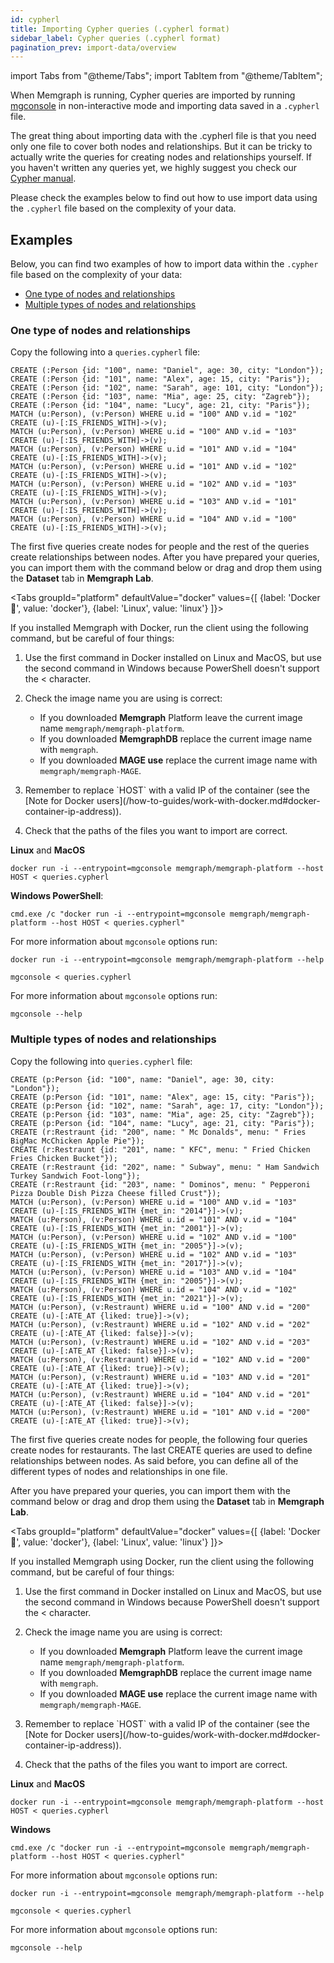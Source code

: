 ```yaml
---
id: cypherl
title: Importing Cypher queries (.cypherl format)
sidebar_label: Cypher queries (.cypherl format)
pagination_prev: import-data/overview
---
```

import Tabs from "@theme/Tabs"; import TabItem from "@theme/TabItem";

When Memgraph is running, Cypher queries are imported by running
[mgconsole](/connect-to-memgraph/mgconsole.md) in non-interactive mode and
importing data saved in a `.cypherl` file. 

The great thing about importing data with the .cypherl file is that you need
only one file to cover both nodes and relationships. But it can be tricky to
actually write the queries for creating nodes and relationships yourself. If you
haven't written any queries yet, we highly suggest you check our [Cypher
manual](/cypher-manual).

Please check the examples below to find out how to use import data using the
`.cypherl` file based on the complexity of your data.

## Examples

Below, you can find two examples of how to import data within the `.cypher` file
based on the complexity of your data:
- [One type of nodes and relationships](#one-type-of-nodes-and-relationships)
- [Multiple types of nodes and
  relationships](#multiple-types-of-nodes-and-relationships)

### One type of nodes and relationships

Copy the following into a `queries.cypherl` file:

```plaintext
CREATE (:Person {id: "100", name: "Daniel", age: 30, city: "London"});
CREATE (:Person {id: "101", name: "Alex", age: 15, city: "Paris"});
CREATE (:Person {id: "102", name: "Sarah", age: 101, city: "London"});
CREATE (:Person {id: "103", name: "Mia", age: 25, city: "Zagreb"});
CREATE (:Person {id: "104", name: "Lucy", age: 21, city: "Paris"});
MATCH (u:Person), (v:Person) WHERE u.id = "100" AND v.id = "102" CREATE (u)-[:IS_FRIENDS_WITH]->(v);
MATCH (u:Person), (v:Person) WHERE u.id = "100" AND v.id = "103" CREATE (u)-[:IS_FRIENDS_WITH]->(v);
MATCH (u:Person), (v:Person) WHERE u.id = "101" AND v.id = "104" CREATE (u)-[:IS_FRIENDS_WITH]->(v);
MATCH (u:Person), (v:Person) WHERE u.id = "101" AND v.id = "102" CREATE (u)-[:IS_FRIENDS_WITH]->(v);
MATCH (u:Person), (v:Person) WHERE u.id = "102" AND v.id = "103" CREATE (u)-[:IS_FRIENDS_WITH]->(v);
MATCH (u:Person), (v:Person) WHERE u.id = "103" AND v.id = "101" CREATE (u)-[:IS_FRIENDS_WITH]->(v);
MATCH (u:Person), (v:Person) WHERE u.id = "104" AND v.id = "100" CREATE (u)-[:IS_FRIENDS_WITH]->(v);
```

The first five queries create nodes for people and the rest of the queries create
relationships between nodes. After you have prepared your queries, you can
import them with the command below or drag and drop them using the
**Dataset** tab in **Memgraph Lab**.

<Tabs
  groupId="platform"
  defaultValue="docker"
  values={[
    {label: 'Docker 🐳', value: 'docker'},
    {label: 'Linux', value: 'linux'}
  ]}>
  <TabItem value="docker">

If you installed Memgraph with Docker, run the client using the following
command, but be careful of four things:
<ol>
  <li>Use the first command in Docker installed on Linux and MacOS, but use the second command in Windows because PowerShell doesn't support the &lt; character.</li>
  <p> </p>
  <li>Check the image name you are using is correct:</li>
  <ul>
     <li>If you downloaded <b>Memgraph</b> Platform leave the current image name <code>memgraph/memgraph-platform</code>.</li>
     <li>If you downloaded <b>MemgraphDB</b> replace the current image name with <code>memgraph</code>.</li>
     <li>If you downloaded <b>MAGE use</b> replace the current image name with <code>memgraph/memgraph-MAGE</code>.</li>
   </ul>
   <p> </p>
   <li>Remember to replace `HOST` with a valid IP of the container (see the [Note for
Docker
users](/how-to-guides/work-with-docker.md#docker-container-ip-address)).</li>
   <p> </p>
 <li>Check that the paths of the files you want to import are correct.</li>
</ol>

**Linux** and **MacOS**
```console
docker run -i --entrypoint=mgconsole memgraph/memgraph-platform --host HOST < queries.cypherl
```

**Windows PowerShell**:
```console
cmd.exe /c "docker run -i --entrypoint=mgconsole memgraph/memgraph-platform --host HOST < queries.cypherl"
```

For more information about `mgconsole` options run:

```console
docker run -i --entrypoint=mgconsole memgraph/memgraph-platform --help
```

  </TabItem>
  <TabItem value= 'linux'>

```console
mgconsole < queries.cypherl
```

For more information about `mgconsole` options run:

```console
mgconsole --help
```

  </TabItem>
</Tabs>

### Multiple types of nodes and relationships

Copy the following into `queries.cypherl` file:

```plaintext
CREATE (p:Person {id: "100", name: "Daniel", age: 30, city: "London"});
CREATE (p:Person {id: "101", name: "Alex", age: 15, city: "Paris"});
CREATE (p:Person {id: "102", name: "Sarah", age: 17, city: "London"});
CREATE (p:Person {id: "103", name: "Mia", age: 25, city: "Zagreb"});
CREATE (p:Person {id: "104", name: "Lucy", age: 21, city: "Paris"});
CREATE (r:Restraunt {id: "200", name: " Mc Donalds", menu: " Fries BigMac McChicken Apple Pie"});
CREATE (r:Restraunt {id: "201", name: " KFC", menu: " Fried Chicken Fries Chicken Bucket"});
CREATE (r:Restraunt {id: "202", name: " Subway", menu: " Ham Sandwich Turkey Sandwich Foot-long"});
CREATE (r:Restraunt {id: "203", name: " Dominos", menu: " Pepperoni Pizza Double Dish Pizza Cheese filled Crust"});
MATCH (u:Person), (v:Person) WHERE u.id = "100" AND v.id = "103" CREATE (u)-[:IS_FRIENDS_WITH {met_in: "2014"}]->(v);
MATCH (u:Person), (v:Person) WHERE u.id = "101" AND v.id = "104" CREATE (u)-[:IS_FRIENDS_WITH {met_in: "2001"}]->(v);
MATCH (u:Person), (v:Person) WHERE u.id = "102" AND v.id = "100" CREATE (u)-[:IS_FRIENDS_WITH {met_in: "2005"}]->(v);
MATCH (u:Person), (v:Person) WHERE u.id = "102" AND v.id = "103" CREATE (u)-[:IS_FRIENDS_WITH {met_in: "2017"}]->(v);
MATCH (u:Person), (v:Person) WHERE u.id = "103" AND v.id = "104" CREATE (u)-[:IS_FRIENDS_WITH {met_in: "2005"}]->(v);
MATCH (u:Person), (v:Person) WHERE u.id = "104" AND v.id = "102" CREATE (u)-[:IS_FRIENDS_WITH {met_in: "2021"}]->(v);
MATCH (u:Person), (v:Restraunt) WHERE u.id = "100" AND v.id = "200" CREATE (u)-[:ATE_AT {liked: true}]->(v);
MATCH (u:Person), (v:Restraunt) WHERE u.id = "102" AND v.id = "202" CREATE (u)-[:ATE_AT {liked: false}]->(v);
MATCH (u:Person), (v:Restraunt) WHERE u.id = "102" AND v.id = "203" CREATE (u)-[:ATE_AT {liked: false}]->(v);
MATCH (u:Person), (v:Restraunt) WHERE u.id = "102" AND v.id = "200" CREATE (u)-[:ATE_AT {liked: true}]->(v);
MATCH (u:Person), (v:Restraunt) WHERE u.id = "103" AND v.id = "201" CREATE (u)-[:ATE_AT {liked: true}]->(v);
MATCH (u:Person), (v:Restraunt) WHERE u.id = "104" AND v.id = "201" CREATE (u)-[:ATE_AT {liked: false}]->(v);
MATCH (u:Person), (v:Restraunt) WHERE u.id = "101" AND v.id = "200" CREATE (u)-[:ATE_AT {liked: true}]->(v);
```

The first five queries create nodes for people, the following four queries
create nodes for restaurants. The last CREATE queries are used to define
relationships between nodes. As said before, you can define all of the different
types of nodes and relationships in one file.

After you have prepared your queries, you can
import them with the command below or drag and drop them using the
**Dataset** tab in **Memgraph Lab**.

<Tabs
  groupId="platform"
  defaultValue="docker"
  values={[
    {label: 'Docker 🐳', value: 'docker'},
    {label: 'Linux', value: 'linux'}
  ]}>
  <TabItem value="docker">

If you installed Memgraph using Docker, run the client using the following
command, but be careful of four things:
<ol>
  <li>Use the first command in Docker installed on Linux and MacOS, but use the second command in Windows because PowerShell doesn't support the &lt; character.</li>
  <p> </p>
  <li>Check the image name you are using is correct:</li>
  <ul>
     <li>If you downloaded <b>Memgraph</b> Platform leave the current image name <code>memgraph/memgraph-platform</code>.</li>
     <li>If you downloaded <b>MemgraphDB</b> replace the current image name with <code>memgraph</code>.</li>
     <li>If you downloaded <b>MAGE use</b> replace the current image name with <code>memgraph/memgraph-MAGE</code>.</li>
   </ul>
   <p> </p>
   <li>Remember to replace `HOST` with a valid IP of the container (see the [Note for
Docker
users](/how-to-guides/work-with-docker.md#docker-container-ip-address)).</li>
   <p> </p>
 <li>Check that the paths of the files you want to import are correct.</li>
</ol>

**Linux** and **MacOS**

```console
docker run -i --entrypoint=mgconsole memgraph/memgraph-platform --host HOST < queries.cypherl
```

**Windows**

```console
cmd.exe /c "docker run -i --entrypoint=mgconsole memgraph/memgraph-platform --host HOST < queries.cypherl"
```

For more information about `mgconsole` options run:

```console
docker run -i --entrypoint=mgconsole memgraph/memgraph-platform --help
```

  </TabItem>
  <TabItem value= 'linux'>

```console
mgconsole < queries.cypherl
```

For more information about `mgconsole` options run:

```console
mgconsole --help
```

  </TabItem>
</Tabs>
